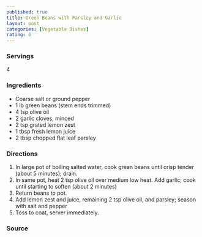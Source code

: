 ```yaml
---
published: true
title: Green Beans with Parsley and Garlic
layout: post
categories: [Vegetable Dishes]
rating: 0
---
```

### Servings
4

### Ingredients
- Coarse salt or ground pepper
- 1 lb green beans (stem ends trimmed)
- 4 tsp olive oil
- 2 garlic cloves, minced
- 2 tsp grated lemon zest
- 1 tbsp fresh lemon juice
- 2 tbsp chopped flat leaf parsley

### Directions
1. In large pot of boiling salted water, cook grean beans until crisp tender (about 5 minutes); drain.
2. In same pot, heat 2 tsp olive oil over medium low heat.  Add garlic; cook until starting to soften (about 2 minutes)
3. Return beans to pot.
4. Add lemon zest and juice, remaining 2 tsp olive oil, and parsley; season with salt and pepper
5. Toss to coat, server immediately.

### Source

